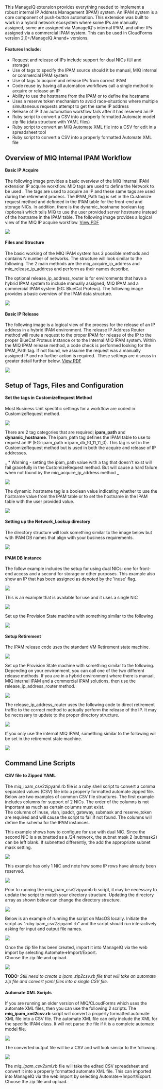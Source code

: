 This ManageIQ extension provides everything needed to implement a robust internal IP Address Management (IPAM) system.
An IPAM system is a core component of push-button automation.  This extension was built to work in a hybrid network 
ecosystem where some IPs are manually assigned, some are assigned via ManageIQ's internal IPAM, and other IPs assigned 
via a commercial IPAM system.  This can be used in CloudForms version 2.0+/ManageIQ Anand+ versions.

#### Features Include:
- Request and release of IPs include support for dual NICs (UI and storage)
- Use of tags to specify the IPAM source should it be manual, MIQ internal or commercial IPAM system
- Use of tags to acquire and release IPs from correct IPAM
- Code reuse by having all automation workflows call a single method to acquire or release an IP
- Ability to use the hostname from the IPAM or to define the hostname
- Uses a reserve token mechanism to avoid race-situations where multiple simultaneous requests attempt to get the same IP address
- Release of IP if an automation workflow fails after it has reserved an IP
- Ruby script to convert a CSV into a properly formatted Automate model zip file (data structure with YAML files)
- Ruby script to convert an MIQ Automate XML file into a CSV for edit in a spreadsheet tool
- Ruby script to convert a CSV into a properly formatted Automate XML file


## Overview of MIQ Internal IPAM Workflow

#### Basic IP Acquire 
The following image provides a basic overview of the MIQ Internal IPAM extension IP acquire workflow.   MIQ tags 
are used to define the Network to be used .  The tags are used to acquire an IP and these same tags are used during 
the retirement process.  The IPAM_Path tag is set in the Customize request method  and defineed in the IPAM table for the 
front-end and storage NICs.  In addition, there is the dynamic_hostname boolean tag (optional) which tells MIQ 
to use the user provided server hostname instead of the hostname in the IPAM table.  The following image provides a 
logical view of the MIQ IP acquire workflow.  [View PDF](images/MIQ_IPAM_Workflow.pdf)

![](images/acquire_ip.png)

#### Files and Structure

The basic working of the MIQ IPAM system has 3 possible methods and contains N number of networks.  The structure 
will look similar to the following.  The 2 main methods are the miq_acquire_ip_address and miq_release_ip_address 
and perform as their names describe.  

The optional release_ip_address_router is for environments that have a hybrid IPAM system to include manually 
assigned, MIQ IPAM and a commercial IPAM system (EG: BlueCat Proteus).   The following image provides a basic 
overview of the IPAM data structure.

![](images/tree1.png)

#### Basic IP Release 

The following image is a logical view of the process for the release of an IP address in a hybrid IPAM environment. 
The release IP Address Router method will route a request to the proper IPAM for release of the IP to the proper 
BlueCat Proteus instance or to the Internal MIQ IPAM system. Within the MIQ IPAM release method, a code check is 
performed looking for the IPAM_Path tag. If not found, we assume the request was a manually assigned IP and no 
further action is required.  These settings are discuss in greater detail further below.
[View PDF](images/MIQ_IPAM_Workflow.pdf)

![](images/release_ip.png)


## Setup of Tags, Files and Configuration

#### Set the tags in CustomizeRequest Method

Most Business Unit spectific settings for a workflow are coded in CustomizeRequest method.

![](images/tree2.png)

There are 2 tag categories that are required; **ipam_path** and **dynamic_hostname**.  The ipam_path tag defines the IPAM 
table to use to request an IP (EG:  ipam_path = ipam_db_10_11_11_0). This tag is set in the CustomizeRequest method but 
is used in both the acquire and release of IP addresses.
 
 _ * Warning - setting the ipam_path value with a tag that doesn't exist will fail gracefully in the CustomizeRequest 
 method.  But will cause a hard failure when not found by the miq_acquire_ip_address method _

![](images/ipam_path.png)

The  dynamic_hostname tag is a boolean value 
indicating whether to use the hostname value from the IPAM table or to set the hostname in the IPAM table with the 
user provided value.

![](images/dyn_host.png)


#### Setting up the Network_Lookup directory

The directory structure will look something similar to the image below but with IPAM DB names that align with 
your business requirements.

![](images/tree3.png)


#### IPAM DB Instance 

The follow example includes the setup for using dual NICs: one for front-end access and a second for storage or 
other purposes.  This example also show an IP that has been assigned as denoted by the 'inuse' flag.

![](images/ipam_instance1.png)

This is an example that is available for use and it uses a single NIC

![](images/ipam_instance2.png)

Set up the Provision State machine with something similar to the following

![](images/statemachine.png)


#### Setup Retirement

The IPAM release code uses the standard VM Retirement state machine.  

![](images/tree4.png)

Set up the Provision State machine with something similar to the following.  Depending on your environment, you 
can call one of the two different release methods.  If you are in a hybrid environment where there is manual, MIQ 
internal IPAM and a commercial  IPAM solutions, then use the release_ip_address_router method.  

![](images/retire_setting.png)
 
The release_ip_address_router uses the following code to direct retirement traffic to the correct method to 
actually perform the release of the IP.  It may be necessary to update to the proper directory structure.

![](images/router_code.png)

If you only use the internal MIQ IPAM, something similar to the following will be set in the retirement state machine.

![](images/release_ip2.png)

## Command Line Scripts

#### CSV file to Zipped YAML

The miq_ipam_csv2zipyaml.rb file is a ruby shell script to convert a comma separated values (CSV) file into a properly 
formatted automate zipped file.  Below are two examples of common CSV file structures.  The first example includes 
columns for support of 2 NICs.  The order of the columns is not important as much as certain columns must exist.  
The columns of inuse, vlan, ipaddr, gateway, submask and reserve_token are required and will cause the script to fail 
if not found.  The columns will define the schema for the IPAM instances.

This example shows how to configure for use with dual NIC.  Since the second NIC is a subnetted as a /24 network, the 
subnet mask 2 (submask2) can be left blank.  If subnetted differently, the add the appropriate  subnet mask setting.

![](images/csv1.png)

This example has only 1 NIC and note how some IP rows have already been reserved.

![](images/csv2.png)

Prior to running the miq_ipam_csv2zipyaml.rb script, it may be necessary to update the script to match your 
directory structure.  Updating the directory array as shown below can change the directory structure.  

![](images/csv2zip_directory.png)

Below is an example of running the script on MacOS locally.  Initiate the script as "ruby ipam_csv2zipyaml.rb" and 
the script should run interactively asking for input and output file names.  

![](images/csv2zip.png)

Once the zip file has been created, import it into ManageIQ via the web import by selecting Automate=>Import/Export.  
Choose the zip file and upload.

![](images/import_ipam.png)


**TODO:**
	_Still need to create a ipam_zip2csv.rb file that will take an automate zip file and convert yaml 
	files into a single CSV file._ 

#### Automate XML Scripts

If you are running an older version of MIQ/CLoudForms which uses the automate XML files, then you can use the 
following 2 scripts.  The **miq_ipam_xml2csv.rb** script will convert a properly formatted automate XML file into a CSV 
file.  The automate XML file can only include the XML for the specific IPAM class.  It will not parse the file 
if it is a complete automate model file.

![](images/xml2csv.png)

The converted output file will be a CSV and will look similar to the following.

![](images/xml2csv_output.png)

The *miq_ipam_csv2xml.rb* file will take the edited CSV spreadsheet and convert it into a properly formatted 
automate XML file.  This can imported into ManageIQ via the web import by selecting Automate=>Import/Export. 
Choose the zip file and upload.

